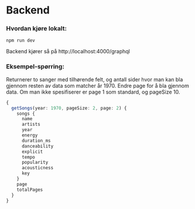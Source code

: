 # Backend

### Hvordan kjøre lokalt:
```
npm run dev
```
Backend kjører så på http://localhost:4000/graphql

### Eksempel-spørring:
Returnerer to sanger med tilhørende felt, og antall sider hvor man kan bla gjennom resten av data som matcher år 1970. Endre page for å bla gjennom data.
Om man ikke spesifiserer er page 1 som standard, og pageSize 10.


```typeScript
{
  getSongs(year: 1970, pageSize: 2, page: 2) {
    songs {
      name
      artists
      year
      energy
      duration_ms
      danceability
      explicit
      tempo
      popularity
      acousticness
      key
    }
    page
    totalPages
  }
}


```
